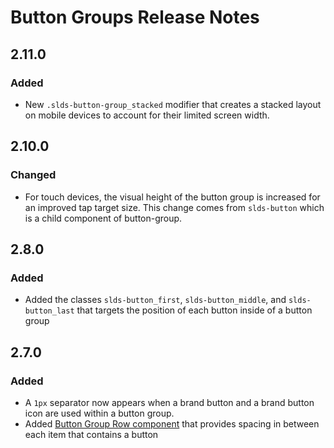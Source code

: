 <!-- Release notes authoring guidelines: http://keepachangelog.com/ -->

# Button Groups Release Notes

<!-- ## [Unreleased] -->

## 2.11.0

### Added

- New `.slds-button-group_stacked` modifier that creates a stacked layout on mobile devices to account for their limited screen width.

## 2.10.0

### Changed

- For touch devices, the visual height of the button group is increased for an improved tap target size. This change comes from `slds-button` which is a child component of button-group.

## 2.8.0

### Added

- Added the classes `slds-button_first`, `slds-button_middle`, and `slds-button_last` that targets the position of each button inside of a button group

## 2.7.0

### Added

- A `1px` separator now appears when a brand button and a brand button icon are used within a button group.
- Added [Button Group Row component](/components/button-groups/?variant=row) that provides spacing in between each item that contains a button
